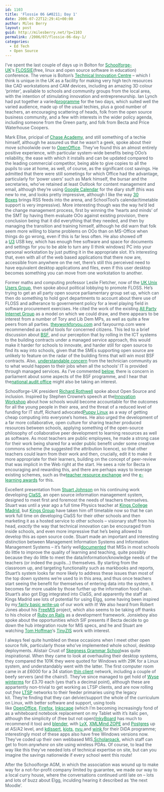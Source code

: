 ```yaml
---
id: 1103
title: 'Flossie 06 &#8211; Day 1'
date: 2006-07-22T12:29:41+00:00
author: Miles Berry
layout: post
guid: http://milesberry.net/?p=1103
permalink: /2006/07/flossie-06-day-1/
categories:
  - Ed Tech
  - Open Source
---
```

<p style="color: #495865;">
  I&#8217;ve spent the last couple of days up in Bolton for <a style="color: #008947;" href="http://web.archive.org/web/20061102114756/http://schoolforge.org.uk/">Schoolforge-UK</a>&#8216;s <a style="color: #008947;" href="http://web.archive.org/web/20061102114756/http://www.schoolforge.org.uk/flossie/conference200607.html">FLOSSIE</a>(free, linux and open source software in education) conference. The venue is Bolton&#8217;s <a style="color: #008947;" href="http://web.archive.org/web/20061102114756/http://www.uktic.org/">Technical Innovation Centre</a> &#8211; which I think is unique in the UK as a facility for making very high tech resources like CAD workstations and CAM devices, including an amazing 3D colour &#8216;printer&#8217;, available to schools and community groups from the local area, with the intention of stimulating innovation and entrepreneurship. Ian Lynch had put together a varied<a style="color: #008947;" href="http://web.archive.org/web/20061102114756/http://www.schoolforge.org.uk/flossie/Flossie_programme_2006.pdf">programme</a> for the two days, which suited well the varied audience, made up of the usual techies, plus a good number of teachers, an encouraging scattering of heads, folk from the open source business community, and a few with interests in the wider policy agenda, including someone from the Green party, and folk from Becta and Price Waterhouse Coopers.
</p>

<p style="color: #495865;">
  Mark Ellse, pricipal of <a style="color: #008947;" href="http://web.archive.org/web/20061102114756/http://www.chaseacademy.com/">Chase Academy</a>, and still something of a techie himself, although he assured us that he wasn&#8217;t a geek, spoke about their move schoolwide over to <a style="color: #008947;" href="http://web.archive.org/web/20061102114756/http://www.openoffice.org/">OpenOffice</a>. They&#8217;ve found this an almost entirely positive experience, with particular system-wide benefits being OOo&#8217;s reliability, the ease with which it installs and can be updated compared to the leading commercial competitor, being able to give copies to all the pupils to use at home, as well, of course, as the significant cost savings. He admitted that there were still sometings for which Office had the advantage, particularly for &#8216;power users&#8217; such as Mark himself, the bursar and the secretaries, who&#8217;ve retained at least Outlook for content management and email, although they&#8217;re using <a style="color: #008947;" href="http://web.archive.org/web/20061102114756/http://www.google.com/calendar">Google Calendar</a> for the diary stuff (this was new to me, and looks pretty impressive, although I like the way <a style="color: #008947;" href="http://web.archive.org/web/20061102114756/http://www.30boxes.com/">30 Boxes</a> brings RSS feeds into the arena, and SchoolTool&#8217;s calendar/timetable support is very impressive). More interesting though was the way he&#8217;d led the change management process, first by winning the &#8216;hearts and minds&#8217; of the SMT by having them evaluate OOo against existing provision, there conclusion being that it did everything that they needed, and then by managing the transition and training himself, although he did warn that folk seem more willing to blame problems on OOo than on MS-Office when things do go wrong, even if this is far less often. He also showed off a <a style="color: #008947;" href="http://web.archive.org/web/20061102114756/http://www.u3.com/">U3</a> USB key, which has enough free software and space for documents and settings for you to be able to turn any (I think windows) PC into your personal workstation by just putting it in the appropriate slot. It&#8217;s interesting that, even with all of the web based applications that there now are, accessible from anywhere on the net, there&#8217;s still this perceived need to have equivalent desktop applications and files, even if this user desktop becomes something you can move from one workstation to another.
</p>

<p style="color: #495865;">
  Former maths and computing professor Leslie Fletcher, now of the <a style="color: #008947;" href="http://web.archive.org/web/20061102114756/http://www.ukuug.org/">UK Unix Users Group</a>, then spoke about political lobbying to promote FLOSS. He&#8217;s trying to get an all party open source parliamentary group set up, which can then do something to hold govt departments to account about there use of FLOSS and adherance to governement policy for a level playing field in software procurement exercises. He cited the work of the existing <a style="color: #008947;" href="http://web.archive.org/web/20061102114756/http://www.apig.org.uk/">All Party Internet Group</a> as a model on which we could draw, and there appears to be interest from a number of Tory and Lib Dem MPs, as well as quite a few peers from all parties. <a style="color: #008947;" href="http://web.archive.org/web/20061102114756/http://theyworkforyou.com/">theyworkforyou.com</a> and faxyourmp.com were recommended as useful tools for concerned citizens. This led to a brief discussion about <a style="color: #008947;" href="http://web.archive.org/web/20061102114756/http://www.bsf.gov.uk/">BSF</a>, and our perception that by rolling in the ICT systems to the building contracts under a managed service approach, this would make it harder for schools to innovate, and harder still for open source to find its way into schools, given that the SMEs supporting open source are unlikely to feature on the radar of the building firms that will win most BSF contracts. Also, <a style="color: #008947;" href="http://web.archive.org/web/20061102114756/http://www.edugeek.net/index.php?name=Forums&file=viewtopic&t=1561">understandable concern</a> from the technician community as to what would happen to their jobs when all the schools&#8217; IT is provided through managed services. As I&#8217;ve commented <a style="color: #008947;" href="http://web.archive.org/web/20061102114756/http://elgg.net/mberry/weblog/124685.html">below</a>, there is concern in parliament about some aspects of the BSF programme, and I hear that the<a style="color: #008947;" href="http://web.archive.org/web/20061102114756/http://www.nao.gov.uk/">national audit office</a> might also be taking an interest.
</p>

<p style="color: #495865;">
  Schoolforge-UK president <a style="color: #008947;" href="http://web.archive.org/web/20061102114756/http://elgg.net/rrothwell/">Richard Rothwell</a> spoke about Open Source and inclusion. Inspired by Stephen Crowne&#8217;s speech at the<a style="color: #008947;" href="http://web.archive.org/web/20061102114756/http://elgg.net/mberry/weblog/124580.html">Innovation Workshop</a> about how schools would become accountable for the outcomes for all the young people in their area, and the threat of a reduced level of funding for IT stuff, Richard advocated<a style="color: #008947;" href="http://web.archive.org/web/20061102114756/http://www.puppyos.com/">Puppy Linux</a> as a way of getting cheap computing into everyone&#8217;s homes. He also urged the development of a far more collaborative, open culture for sharing teacher produced resources between schools, applying something of the open-source philosophy of collaborative peer development to learning resources as well as software. As most teachers are public employees, he made a strong case for their work being shared for a wider public benefit under some creative commons scheme (he suggested the attribution licence), so that other teachers could learn from their work and then, crucially, edit it to make it more appropriate for their learners, building on the concept of peer-review that was implicit in the Web right at the start. He sees a role for Becta in encouraging and rewarding this, and there are perhaps ways to leverage existing schemes, such as the<a style="color: #008947;" href="http://web.archive.org/web/20061102114756/http://tre.ngfl.gov.uk/">teacher resource exchange</a> and the <a style="color: #008947;" href="http://web.archive.org/web/20061102114756/http://elearningawards.eun.org/ww/en/pub/elearningawards2006/index.htm">e-learning awards</a> for this.
</p>

<p style="color: #495865;">
  Excellent presentation from <a style="color: #008947;" href="http://web.archive.org/web/20061102114756/http://elgg.net/stjohnson/">Stuart Johnson</a> on his continuing work developing <a style="color: #008947;" href="http://web.archive.org/web/20061102114756/http://www.laex.org/class/">ClaSS</a>, an open source information management system, designed to meet first and foremost the needs of teachers themselves. Stuart was until a year ago a full time Physics teacher at <a style="color: #008947;" href="http://web.archive.org/web/20061102114756/http://kingscollege.es/">Kings College Madrid</a>, but <a style="color: #008947;" href="http://web.archive.org/web/20061102114756/http://www.kingsgroup.org/">Kings Group</a> have taken him off timetable now so that he can work full time on developing ClaSS for their other schools and then marketing it as a hosted service to other schools &#8211; visionary stuff from his head, <em>exactly</em> the way that technical innovation can be encouraged from inside schools, and even more impressive that he&#8217;s being allowed to develop this as open source code. Stuart made an important and interesting distinction between Management Information Systems and Information Management Systems &#8211; it&#8217;s fairly well<a style="color: #008947;" href="http://web.archive.org/web/20061102114756/http://elgg.net/mberry/files/-1/4939/Knowledge%20Management.pdf">documented</a> that MISs in most schools do little to improve the quality of learning and teaching, quite possibly because they do little to meet the data/information/knowledge needs of the teachers (or indeed the pupils&#8230;) themselves. By starting from the classroom up, and targeting functionality such as markbooks and reports, Stuart&#8217;s system looks far more likely to address these issues than most of the top down systems we&#8217;re used to in this area, and thus once teachers start seeing the benefit for themselves of entering data into the system, it becomes far more usable by those further up the information food chain. Stuart&#8217;s also got Elgg integrated into ClaSS, and apparently the staff at Kings Madrid see lots of potential for using Elgg, some having been inspired by my<a style="color: #008947;" href="http://web.archive.org/web/20061102114756/http://elgg.net/mberry/files/-1/3567/primary_blogging.pdf"> fairly basic write-up</a> of our work with it! We also heard from Robert Jones about his <a style="color: #008947;" href="http://web.archive.org/web/20061102114756/http://www.freemis.net/">FreeMIS</a> project, which also seems to be taking off thanks to his choice of <a style="color: #008947;" href="http://web.archive.org/web/20061102114756/http://www.rubyonrails.org/">Ruby on Rails</a> as a development framework. Jonsieboy also spoke about the opportunities which SIF presents if Becta decide to go down the hub integration route for MIS specs, and he and Stuart are watching <a style="color: #008947;" href="http://web.archive.org/web/20061102114756/http://tuttlesvc.teacherhosting.com/wordpress/">Tom Hoffman</a>&#8216;s <a style="color: #008947;" href="http://web.archive.org/web/20061102114756/http://sifsoft.com/w/TinyZIS">TinyZIS</a> work with interest.
</p>

<p style="color: #495865;">
  I always feel quite humbled on these occasions when I meet other open source folk, particularly those who&#8217;ve implemented whole school, desktop deployments. Alistair Crust of <a style="color: #008947;" href="http://web.archive.org/web/20061102114756/http://www.skegnessgrammar.lincs.sch.uk/">Skegness Grammar School</a>was quite inspirational. When they came to look at overhauling their desktop systems, they compared the 101K they were quoted for Windows with 29K for a Linux system, and understandably went with the latter. The first computer room came in at £6000 for a 34 station <a style="color: #008947;" href="http://web.archive.org/web/20061102114756/http://www.ltsp.org/">thin client</a> network, including a couple of beefy servers (and the chairs!). They&#8217;ve since managed to get hold of <a style="color: #008947;" href="http://web.archive.org/web/20061102114756/http://www.wyse.com/products/winterm/3150SE/index.asp">Wyse winterms</a> for £3.70 each (yes that&#8217;s a decimal point), although these are appartently non-trivial to get working as LTSP clients, and are now rolling out <em>free</em> <a style="color: #008947;" href="http://web.archive.org/web/20061102114756/http://www.ltsp.org/">LTSP</a> networks to their feeder primaries using the legacy kit. They&#8217;re finding that they can delvier/support the whole of the curriculum on Linux, with better software and support, using tools like <a style="color: #008947;" href="http://web.archive.org/web/20061102114756/http://www.openoffice.org/">OpenOffice</a>, <a style="color: #008947;" href="http://web.archive.org/web/20061102114756/http://www.mozilla.com/firefox/">Firefox</a>, <a style="color: #008947;" href="http://web.archive.org/web/20061102114756/http://www.inkscape.org/">Inkscape</a> (which I&#8217;m becoming increasingly fond of as a whiteboard notebook replacement on my Tablet with it&#8217;s italic pen, although the simplicity of (free but not open)<a style="color: #008947;" href="http://web.archive.org/web/20061102114756/http://www.cfcassidy.com/Inkyboard/">InkyBoard</a> has much to recommend it too) and <a style="color: #008947;" href="http://web.archive.org/web/20061102114756/http://www.blender.org/">blender</a>, with <a style="color: #008947;" href="http://web.archive.org/web/20061102114756/http://www.lyx.org/">LyX</a>, <a style="color: #008947;" href="http://web.archive.org/web/20061102114756/http://www.xmlmind.com/xmleditor/">XMLMind</a>,<a style="color: #008947;" href="http://web.archive.org/web/20061102114756/http://www.zope.org/">ZOPE</a> and <a style="color: #008947;" href="http://web.archive.org/web/20061102114756/http://www.postgresql.org/">Postgres</a> up at AS/A2 level, and <a style="color: #008947;" href="http://web.archive.org/web/20061102114756/http://www.freehackers.org/~tnagy/kdissert/">kdissert</a>, <a style="color: #008947;" href="http://web.archive.org/web/20061102114756/http://docs.kde.org/stable/en/kdeutils/kjots/index.html">kjots</a>, <a style="color: #008947;" href="http://web.archive.org/web/20061102114756/http://www.nvu.com/">nvu </a>and <a style="color: #008947;" href="http://web.archive.org/web/20061102114756/http://www.debugmode.com/wink/">wink </a>for their DiDA programme; interestingly most of these apps also have free Windows versions now. They&#8217;ve coded up their own webbased MIS,<a style="color: #008947;" href="http://web.archive.org/web/20061102114756/http://www.scholarpack.org/">Scholarpack</a>, which staff can get to from <em>anywhere</em> on site using wireless PDAs. Of course, to lead the way like this they&#8217;ve needed lots of technical expertise on site, but can you imagine the savings nationwide if every school went this route!
</p>

<p style="color: #495865;">
  After the Schoolforge AGM, in which the association was wound up to make way for a not-for-profit company limited by guarantee, we made our way to a local curry house, where the conversations continued until late on &#8211; lots and lots of buzz about Elgg, inculding hearing it described as &#8216;the next Moodle&#8217;.
</p>